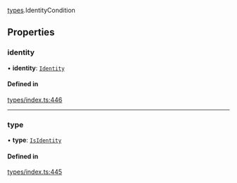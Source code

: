 [types](../../Modules/Types/Types.md).IdentityCondition

## Properties

### identity

• **identity**: [`Identity`](../../Classes/API/Entities/Identity/Identity.md)

#### Defined in

[types/index.ts:446](https://github.com/PolymeshAssociation/polymesh-sdk/blob/15be87e8/src/types/index.ts#L446)

___

### type

• **type**: [`IsIdentity`](../../Enums/Types/ConditionType.md#isidentity)

#### Defined in

[types/index.ts:445](https://github.com/PolymeshAssociation/polymesh-sdk/blob/15be87e8/src/types/index.ts#L445)
